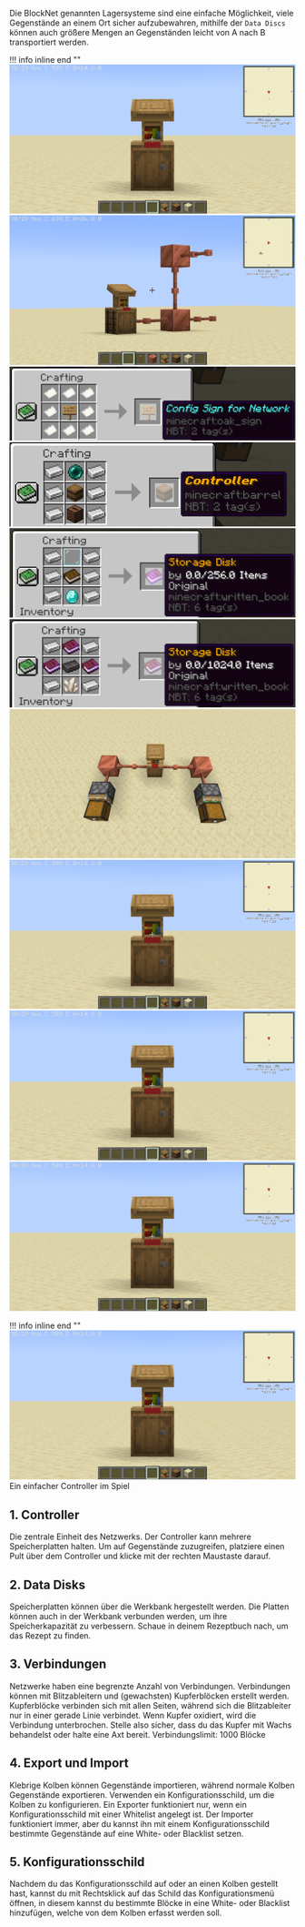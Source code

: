 
Die BlockNet genannten Lagersysteme sind eine einfache Möglichkeit, viele Gegenstände an einem Ort sicher aufzubewahren, mithilfe der `Data Discs` können auch größere Mengen an Gegenständen leicht von A nach B transportiert werden.

!!! info inline end ""
    ![Basic_Controller](../assets/images/blockNet/Basic_Controller.png)
    ![Basic_Controller](../assets/images/blockNet/Basic_Net_Structure.png)
    ![Basic_Controller](../assets/images/blockNet/Config_Sign.png)
    ![Basic_Controller](../assets/images/blockNet/Controller.png)
    ![Basic_Controller](../assets/images/blockNet/Disk_Base.png)
    ![Basic_Controller](../assets/images/blockNet/Disk_Upgrade.png)
    ![Basic_Controller](../assets/images/blockNet/Network_with_ImExporter.png)
    ![Basic_Controller](../assets/images/blockNet/Basic_Controller.png)
    ![Basic_Controller](../assets/images/blockNet/Basic_Controller.png)
    ![Basic_Controller](../assets/images/blockNet/Basic_Controller.png)


!!! info inline end ""
    ![Basic_Controller](../assets/images/blockNet/Basic_Controller.png)
    Ein einfacher Controller im Spiel
    
## 1. Controller
Die zentrale Einheit des Netzwerks. Der Controller kann mehrere Speicherplatten halten.
Um auf Gegenstände zuzugreifen, platziere einen Pult über dem Controller und klicke mit der rechten Maustaste darauf.

## 2. Data Disks
Speicherplatten können über die Werkbank hergestellt werden.
Die Platten können auch in der Werkbank verbunden werden, um ihre Speicherkapazität zu verbessern.
Schaue in deinem Rezeptbuch nach, um das Rezept zu finden.

## 3. Verbindungen
Netzwerke haben eine begrenzte Anzahl von Verbindungen.
Verbindungen können mit Blitzableitern und (gewachsten) Kupferblöcken erstellt werden. Kupferblöcke verbinden sich mit allen Seiten, während sich die Blitzableiter nur in einer gerade Linie verbindet. Wenn Kupfer oxidiert, wird die Verbindung unterbrochen. Stelle also sicher, dass du das Kupfer mit Wachs behandelst oder halte eine Axt bereit. Verbindungslimit: 1000 Blöcke

## 4. Export und Import
Klebrige Kolben können Gegenstände importieren, während normale Kolben Gegenstände exportieren. Verwenden ein Konfigurationsschild, um die Kolben zu konfigurieren. Ein Exporter funktioniert nur, wenn ein Konfigurationsschild mit einer Whitelist angelegt ist. Der Importer funktioniert immer, aber du kannst ihn mit einem Konfigurationsschild bestimmte Gegenstände auf eine White- oder Blacklist setzen.

## 5. Konfigurationsschild
Nachdem du das Konfigurationsschild auf oder an einen Kolben gestellt hast, kannst du mit Rechtsklick auf das Schild das Konfigurationsmenü öffnen, in diesem kannst du bestimmte Blöcke in eine White- oder Blacklist hinzufügen, welche von dem Kolben erfasst werden soll.
